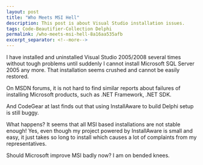 ```yaml
---
layout: post
title: "Who Meets MSI Hell"
description: This post is about Visual Studio installation issues.
tags: Code-Beautifier-Collection Delphi
permalink: /who-meets-msi-hell-8a16aa535afb
excerpt_separator: <!--more-->
---
```

I have installed and uninstalled Visual Studio 2005/2008 several times without tough problems until suddenly I cannot install Microsoft SQL Server 2005 any more. That installation seems crushed and cannot be easily restored.
<!--more-->

On MSDN forums, it is not hard to find similar reports about failures of installing Microsoft products, such as .NET Framework, .NET SDK.

And CodeGear at last finds out that using InstallAware to build Delphi setup is still buggy.

What happens? It seems that all MSI based installations are not stable enough! Yes, even though my project powered by InstallAware is small and easy, it just takes so long to install which causes a lot of complaints from my representatives.

Should Microsoft improve MSI badly now? I am on bended knees.

